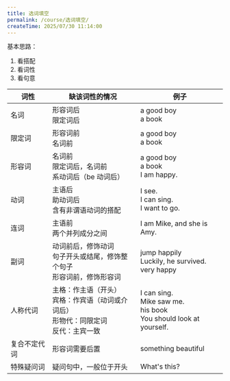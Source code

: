 ```yaml
---
title: 选词填空
permalink: /course/选词填空/
createTime: 2025/07/30 11:14:00
---
```


基本思路：

1. 看搭配
2. 看词性
3. 看句意

| 词性         | 缺该词性的情况                                                                               | 例子                                                                        |
| ------------ | -------------------------------------------------------------------------------------------- | --------------------------------------------------------------------------- |
| 名词         | 形容词后<br>限定词后                                                                         | a good boy <br> a book                                                      |
| 限定词       | 形容词前<br> 名词前                                                                          | a good boy <br> a book                                                      |
| 形容词       | 名词前<br> 限定词后，名词前<br>系动词后（be 动词后）                                         | a good boy <br> a book<br>I am happy.                                       |
| 动词         | 主语后<br>助动词后<br>含有非谓语动词的搭配                                                   | I see. <br> I can sing. <br> I want to go.                                  |
| 连词         | 主语前<br>两个并列成分之间                                                                   | I am Mike, and she is Amy.                                                  |
| 副词         | 动词前后，修饰动词<br>句子开头或结尾，修饰整个句子<br>形容词前，修饰形容词                   | jump happily<br> Luckily, he survived. <br> very happy                      |
| 人称代词     | 主格：作主语（开头）<br>宾格：作宾语（动词或介词后）<br> 形物代：同限定词 <br>反代：主宾一致 | I can sing.<br>Mike saw me. <br> his book <br> You should look at yourself. |
| 复合不定代词 | 形容词需要后置                                                                               | something beautiful                                                         |
| 特殊疑问词   | 疑问句中，一般位于开头                                                                       | What's this?                                                                |
